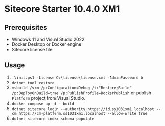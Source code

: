 # Sitecore Starter 10.4.0 XM1

## Prerequisites

- Windows 11 and Visual Studio 2022
- Docker Desktop or Docker engine
- Sitecore license file

## Usage

1. `.\init.ps1 -License C:\license\license.xml -AdminPassword b`
1. `dotnet tool restore`
1. `msbuild /v:m /p:Configuration=Debug /t:"Restore;Build" /p:DeployOnBuild=true /p:PublishProfile=DockerPublish` or publish `Platform` project from Visual Studio.
1. `docker compose up -d --build`
1. `dotnet sitecore login --authority https://id.ss1031xm1.localhost --cm https://cm-platform.ss1031xm1.localhost --allow-write true`
1. `dotnet sitecore index schema-populate`

